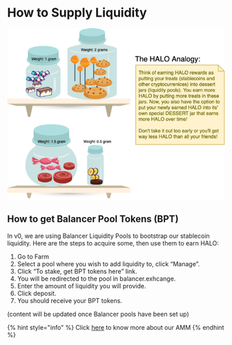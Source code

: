 # How to Supply Liquidity

![](../.gitbook/assets/farm-concept-liquidity-pools-and-rewards-2-.png)

## How to get Balancer Pool Tokens \(BPT\)

In v0, we are using Balancer Liquidity Pools to bootstrap our stablecoin liquidity. Here are the steps to acquire some, then use them to earn HALO:

1. Go to Farm
2. Select a pool where you wish to add liquidity to, click “Manage”.
3. Click “To stake, get BPT tokens here” link.
4. You will be redirected to the pool in balancer.exhcange.
5. Enter the amount of liquidity you will provide.
6. Click deposit.
7. You should receive your BPT tokens. 

\(content will be updated once Balancer pools have been set up\)  


{% hint style="info" %}
Click [here](../core-concepts-1/automated-market-maker.md) to know more about our AMM
{% endhint %}



